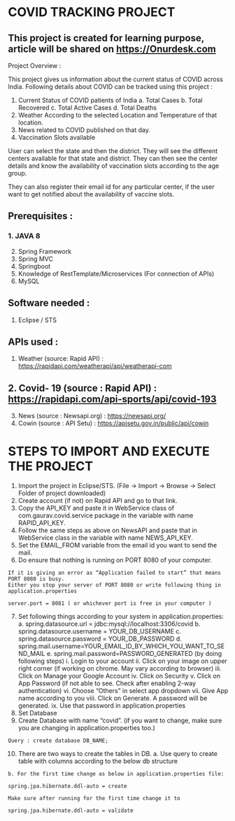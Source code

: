 # COVID TRACKING PROJECT

## This project is created for learning purpose, article will be shared on https://Onurdesk.com

Project Overview :

This project gives us information about the current status of COVID across India. Following
details about COVID can be tracked using this project :

1. Current Status of COVID patients of India
    a. Total Cases
    b. Total Recovered
    c. Total Active Cases
    d. Total Deaths
2. Weather According to the selected Location and Temperature of that location.
3. News related to COVID published on that day.
4. Vaccination Slots available

User can select the state and then the district. They will see the different centers available for
that state and district. They can then see the center details and know the availability of
vaccination slots according to the age group.

They can also register their email id for any particular center, if the user want to get notified
about the availability of vaccine slots.

## Prerequisites :

### 1. JAVA 8

2. Spring Framework
3. Spring MVC
4. Springboot
5. Knowledge of RestTemplate/Microservices (For connection of APIs)
6. MySQL

## Software needed :

1. Eclipse / STS

## APIs used :

1. Weather (source: Rapid API) : https://rapidapi.com/weatherapi/api/weatherapi-com

## 2. Covid- 19 (source : Rapid API) : https://rapidapi.com/api-sports/api/covid-193

3. News (source : Newsapi.org) : https://newsapi.org/
4. Cowin (source : API Setu) : https://apisetu.gov.in/public/api/cowin


# STEPS TO IMPORT AND EXECUTE THE PROJECT

1. Import the project in Eclipse/STS. (File -> Import -> Browse -> Select Folder of project
    downloaded)
2. Create account (if not) on Rapid API and go to that link.
3. Copy the API_KEY and paste it in WebService class of com.gaurav.covid.service
    package in the variable with name RAPID_API_KEY.
4. Follow the same steps as above on NewsAPI and paste that in WebService class in
    the variable with name NEWS_API_KEY.
5. Set the EMAIL_FROM variable from the email id you want to send the mail.
6. Do ensure that nothing is running on PORT 8080 of your computer.

```
If it is giving an error as “Application failed to start” that means PORT 8080 is busy.
Either you stop your server of PORT 8080 or write following thing in
application.properties
```
```
server.port = 8081 ( or whichever port is free in your computer )
```
7. Set following things according to your system in application.properties:
    a. spring.datasource.url = jdbc:mysql://localhost:3306/covid
    b. spring.datasource.username = YOUR_DB_USERNAME
    c. spring.datasource.password = YOUR_DB_PASSWORD
    d. spring.mail.username=YOUR_EMAIL_ID_BY_WHICH_YOU_WANT_TO_SEND_MAIL
    e. spring.mail.password=PASSWORD_GENERATED (by doing following steps)
       i. Login to your account
ii. Click on your image on upper right corner (if working on chrome. May
vary according to browser)
iii. Click on Manage your Google Account
iv. Click on Security
v. Click on App Password (if not able to see. Check after enabling 2-way
authentication)
vi. Choose “Others” in select app dropdown
vii. Give App name according to you
viii. Click on Generate. A password will be generated.
ix. Use that password in application.properties
8. Set Database
9. Create Database with name “covid”. (if you want to change, make sure you are
    changing in application.properties too.)

```
Query : create database DB_NAME;
```

10. There are two ways to create the tables in DB.
    a. Use query to create table with columns according to the below db structure

```
b. For the first time change as below in application.properties file:
```
```
spring.jpa.hibernate.ddl-auto = create
```
```
Make sure after running for the first time change it to
```
```
spring.jpa.hibernate.ddl-auto = validate
```
